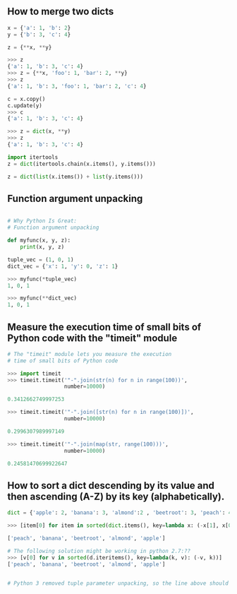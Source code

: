 
## How to merge two dicts
```python
x = {'a': 1, 'b': 2}
y = {'b': 3, 'c': 4}

z = {**x, **y}

>>> z
{'a': 1, 'b': 3, 'c': 4}
>>> z = {**x, 'foo': 1, 'bar': 2, **y}
>>> z
{'a': 1, 'b': 3, 'foo': 1, 'bar': 2, 'c': 4}

c = x.copy()
c.update(y)
>>> c
{'a': 1, 'b': 3, 'c': 4}

>>> z = dict(x, **y)
>>> z
{'a': 1, 'b': 3, 'c': 4}

import itertools
z = dict(itertools.chain(x.items(), y.items()))

z = dict(list(x.items()) + list(y.items()))

```

## Function argument unpacking
```python

# Why Python Is Great:
# Function argument unpacking

def myfunc(x, y, z):
    print(x, y, z)

tuple_vec = (1, 0, 1)
dict_vec = {'x': 1, 'y': 0, 'z': 1}

>>> myfunc(*tuple_vec)
1, 0, 1

>>> myfunc(**dict_vec)
1, 0, 1
```

## Measure the execution time of small bits of Python code with the "timeit" module 
```python
# The "timeit" module lets you measure the execution
# time of small bits of Python code

>>> import timeit
>>> timeit.timeit('"-".join(str(n) for n in range(100))',
                  number=10000)

0.3412662749997253

>>> timeit.timeit('"-".join([str(n) for n in range(100)])',
                  number=10000)

0.2996307989997149

>>> timeit.timeit('"-".join(map(str, range(100)))',
                  number=10000)

0.24581470699922647
```

## How to sort a dict descending by its value and then ascending (A-Z) by its key (alphabetically).
```python
dict = {'apple': 2, 'banana': 3, 'almond':2 , 'beetroot': 3, 'peach': 4}

>>> [item[0] for item in sorted(dict.items(), key=lambda x: (-x[1], x[0]) )]

['peach', 'banana', 'beetroot', 'almond', 'apple']

# The following solution might be working in python 2.7:??
>>> [v[0] for v in sorted(d.iteritems(), key=lambda(k, v): (-v, k))]
['peach', 'banana', 'beetroot', 'almond', 'apple']


# Python 3 removed tuple parameter unpacking, so the line above should now be written as [v[0] for v in sorted(d.items(), key=lambda kv: (-kv[1], kv[0]))]. See PEP 3113 python.org/dev/peps/pep-3113
```





